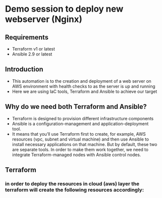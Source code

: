# Demo session to deploy new webserver (Nginx)
## Requirements
* Terraform v1 or latest
* Ansible 2.9  or latest

## Introduction
* This automation is to the creation and deployment of a web server on AWS environment with health checks to as the server is up and running
* Here we are using IaC tools, Terraform and Ansible to achieve our target 


## Why do we need both Terraform and Ansible?
* Terraform is designed to provision different infrastructure components
* Ansible is a configuration-management and application-deployment tool. 
* It means that you’ll use Terraform first to create, for example, AWS resources (vpc, subnet and virtual machine) and then use Ansible to install necessary applications on that machine. But by default, these two are separate tools. In order to make them work together, we need to integrate Terraform-managed nodes with Ansible control nodes.

## Terraform
### in order to deploy the resources in cloud (aws) layer the terraform will create the following resources accordingly:
